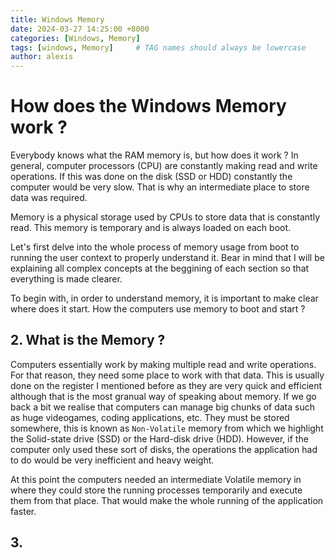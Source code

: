 ```yaml
---
title: Windows Memory
date: 2024-03-27 14:25:00 +8000
categories: [Windows, Memory]
tags: [windows, Memory]     # TAG names should always be lowercase
author: alexis
---
```


# How does the Windows Memory work ?

Everybody knows what the RAM memory is, but how does it work ? In general, computer processors (CPU) are constantly making read and write operations. If this was done on the disk (SSD or HDD) constantly the computer would be very slow. That is why an intermediate place to store data was required.

Memory is a physical storage used by CPUs to store data that is constantly read. This memory is temporary and is always loaded on each boot. 

Let's first delve into the whole process of memory usage from boot to running the user context to properly understand it. Bear in mind that I will be explaining all complex concepts at the beggining of each section so that everything is made clearer. 

To begin with, in order to understand memory, it is important to make clear where does it start. How the computers use memory to boot and start ?

## 2. What is the Memory ?

Computers essentially work by making multiple read and write operations. For that reason, they need some place to work with that data. This is usually done on the register I mentioned before as they are very quick and efficient although that is the most granual way of speaking about memory. If we go back a bit we realise that computers can manage big chunks of data such as huge videogames, coding applications, etc. They must be stored somewhere, this is known as `Non-Volatile` memory from which we highlight the Solid-state drive (SSD) or the Hard-disk drive (HDD). However, if the computer only used these sort of disks, the operations the application had to do would be very inefficient and heavy weight. 

At this point the computers needed an intermediate Volatile memory in where they could store the running processes temporarily and execute them from that place. That would make the whole running of the application faster. 

## 3. 









